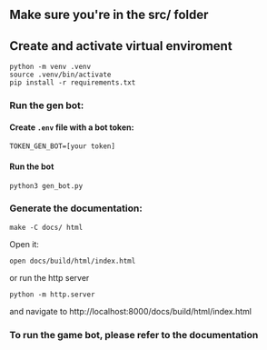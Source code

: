 ## Make sure you're in the src/ folder

## Create and activate virtual enviroment
```
python -m venv .venv
source .venv/bin/activate
pip install -r requirements.txt
```

### Run the gen bot:

#### Create `.env` file with a bot token:
```
TOKEN_GEN_BOT=[your token]
```

#### Run the bot

```
python3 gen_bot.py
```

### Generate the documentation:

```
make -C docs/ html
```

Open it:

```
open docs/build/html/index.html
```
or run the http server
```
python -m http.server
```
and navigate to http://localhost:8000/docs/build/html/index.html

### To run the game bot, please refer to the documentation